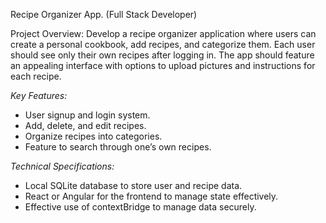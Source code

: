  Recipe Organizer App. (Full Stack Developer)

Project Overview:
Develop a recipe organizer application where users can create a personal cookbook, add recipes, and categorize them. Each user should see only their own recipes after logging in. The app should feature an appealing interface with options to upload pictures and instructions for each recipe.

*Key Features:*

- User signup and login system.
- Add, delete, and edit recipes.
- Organize recipes into categories.
- Feature to search through one’s own recipes.

*Technical Specifications:*

- Local SQLite database to store user and recipe data.
- React or Angular for the frontend to manage state effectively.
- Effective use of contextBridge to manage data securely.

